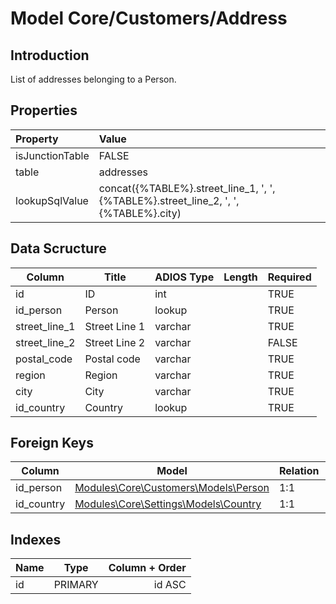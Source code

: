 # Model Core/Customers/Address

## Introduction

List of addresses belonging to a Person.

## Properties

| Property        | Value                                                                                |
| :-------------- | :----------------------------------------------------------------------------------- |
| isJunctionTable | FALSE                                                                                |
| table           | addresses                                                                            |
| lookupSqlValue  | concat({%TABLE%}.street_line_1, ', ', {%TABLE%}.street_line_2, ', ', {%TABLE%}.city) |

## Data Scructure

| Column        | Title         | ADIOS Type | Length | Required |
| ------------- | ------------- | ---------- | ------ | -------- |
| id            | ID            | int        |        | TRUE     |
| id_person     | Person        | lookup     |        | TRUE     |
| street_line_1 | Street Line 1 | varchar    |        | TRUE     |
| street_line_2 | Street Line 2 | varchar    |        | FALSE    |
| postal_code   | Postal code   | varchar    |        | TRUE     |
| region        | Region        | varchar    |        | TRUE     |
| city          | City          | varchar    |        | TRUE     |
| id_country    | Country       | lookup     |        | TRUE     |

## Foreign Keys

| Column     | Model                                                                    | Relation | OnUpdate | OnDelete |
| ---------- | ------------------------------------------------------------------------ | -------- | -------- | -------- |
| id_person  | [Modules\Core\Customers\Models\Person](Person.md)                        | 1:1      | Cascade  | Restrict |
| id_country | [Modules\Core\Settings\Models\Country](../../Settings/Models/Country.md) | 1:1      | Cascade  | Restrict |

## Indexes

| Name |  Type   | Column + Order |
| :--- | :-----: | -------------: |
| id   | PRIMARY |         id ASC |
